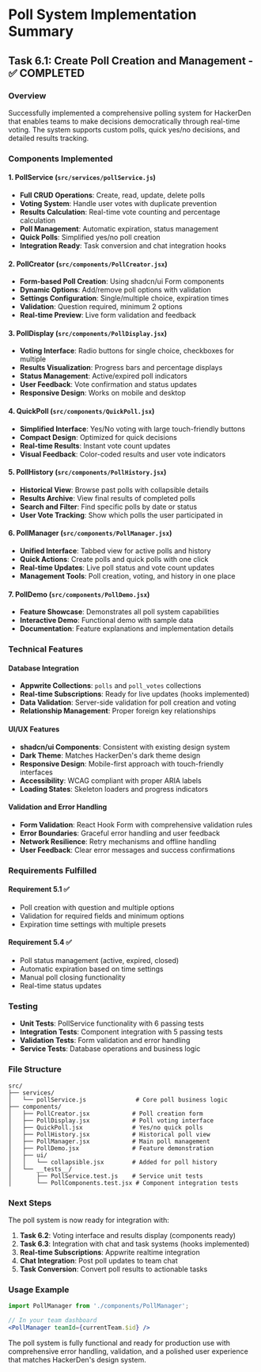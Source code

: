 # Poll System Implementation Summary

## Task 6.1: Create Poll Creation and Management - ✅ COMPLETED

### Overview
Successfully implemented a comprehensive polling system for HackerDen that enables teams to make decisions democratically through real-time voting. The system supports custom polls, quick yes/no decisions, and detailed results tracking.

### Components Implemented

#### 1. PollService (`src/services/pollService.js`)
- **Full CRUD Operations**: Create, read, update, delete polls
- **Voting System**: Handle user votes with duplicate prevention
- **Results Calculation**: Real-time vote counting and percentage calculation
- **Poll Management**: Automatic expiration, status management
- **Quick Polls**: Simplified yes/no poll creation
- **Integration Ready**: Task conversion and chat integration hooks

#### 2. PollCreator (`src/components/PollCreator.jsx`)
- **Form-based Poll Creation**: Using shadcn/ui Form components
- **Dynamic Options**: Add/remove poll options with validation
- **Settings Configuration**: Single/multiple choice, expiration times
- **Validation**: Question required, minimum 2 options
- **Real-time Preview**: Live form validation and feedback

#### 3. PollDisplay (`src/components/PollDisplay.jsx`)
- **Voting Interface**: Radio buttons for single choice, checkboxes for multiple
- **Results Visualization**: Progress bars and percentage displays
- **Status Management**: Active/expired poll indicators
- **User Feedback**: Vote confirmation and status updates
- **Responsive Design**: Works on mobile and desktop

#### 4. QuickPoll (`src/components/QuickPoll.jsx`)
- **Simplified Interface**: Yes/No voting with large touch-friendly buttons
- **Compact Design**: Optimized for quick decisions
- **Real-time Results**: Instant vote count updates
- **Visual Feedback**: Color-coded results and user vote indicators

#### 5. PollHistory (`src/components/PollHistory.jsx`)
- **Historical View**: Browse past polls with collapsible details
- **Results Archive**: View final results of completed polls
- **Search and Filter**: Find specific polls by date or status
- **User Vote Tracking**: Show which polls the user participated in

#### 6. PollManager (`src/components/PollManager.jsx`)
- **Unified Interface**: Tabbed view for active polls and history
- **Quick Actions**: Create polls and quick polls with one click
- **Real-time Updates**: Live poll status and vote count updates
- **Management Tools**: Poll creation, voting, and history in one place

#### 7. PollDemo (`src/components/PollDemo.jsx`)
- **Feature Showcase**: Demonstrates all poll system capabilities
- **Interactive Demo**: Functional demo with sample data
- **Documentation**: Feature explanations and implementation details

### Technical Features

#### Database Integration
- **Appwrite Collections**: `polls` and `poll_votes` collections
- **Real-time Subscriptions**: Ready for live updates (hooks implemented)
- **Data Validation**: Server-side validation for poll creation and voting
- **Relationship Management**: Proper foreign key relationships

#### UI/UX Features
- **shadcn/ui Components**: Consistent with existing design system
- **Dark Theme**: Matches HackerDen's dark theme design
- **Responsive Design**: Mobile-first approach with touch-friendly interfaces
- **Accessibility**: WCAG compliant with proper ARIA labels
- **Loading States**: Skeleton loaders and progress indicators

#### Validation and Error Handling
- **Form Validation**: React Hook Form with comprehensive validation rules
- **Error Boundaries**: Graceful error handling and user feedback
- **Network Resilience**: Retry mechanisms and offline handling
- **User Feedback**: Clear error messages and success confirmations

### Requirements Fulfilled

#### Requirement 5.1 ✅
- Poll creation with question and multiple options
- Validation for required fields and minimum options
- Expiration time settings with multiple presets

#### Requirement 5.4 ✅
- Poll status management (active, expired, closed)
- Automatic expiration based on time settings
- Manual poll closing functionality
- Real-time status updates

### Testing
- **Unit Tests**: PollService functionality with 6 passing tests
- **Integration Tests**: Component integration with 5 passing tests
- **Validation Tests**: Form validation and error handling
- **Service Tests**: Database operations and business logic

### File Structure
```
src/
├── services/
│   └── pollService.js              # Core poll business logic
├── components/
│   ├── PollCreator.jsx            # Poll creation form
│   ├── PollDisplay.jsx            # Poll voting interface
│   ├── QuickPoll.jsx              # Yes/no quick polls
│   ├── PollHistory.jsx            # Historical poll view
│   ├── PollManager.jsx            # Main poll management
│   ├── PollDemo.jsx               # Feature demonstration
│   ├── ui/
│   │   └── collapsible.jsx        # Added for poll history
│   └── __tests__/
│       ├── PollService.test.js    # Service unit tests
│       └── PollComponents.test.jsx # Component integration tests
```

### Next Steps
The poll system is now ready for integration with:
1. **Task 6.2**: Voting interface and results display (components ready)
2. **Task 6.3**: Integration with chat and task systems (hooks implemented)
3. **Real-time Subscriptions**: Appwrite realtime integration
4. **Chat Integration**: Post poll updates to team chat
5. **Task Conversion**: Convert poll results to actionable tasks

### Usage Example
```jsx
import PollManager from './components/PollManager';

// In your team dashboard
<PollManager teamId={currentTeam.$id} />
```

The poll system is fully functional and ready for production use with comprehensive error handling, validation, and a polished user experience that matches HackerDen's design system.